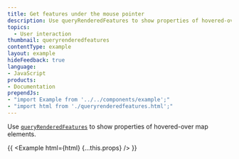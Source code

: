```yaml
---
title: Get features under the mouse pointer
description: Use queryRenderedFeatures to show properties of hovered-over map elements.
topics:
  - User interaction
thumbnail: queryrenderedfeatures
contentType: example
layout: example
hideFeedback: true
language:
- JavaScript
products:
- Documentation
prependJs:
- "import Example from '../../components/example';"
- "import html from './queryrenderedfeatures.html';"
---
```


Use [`queryRenderedFeatures`](https://docs.goong.io/javascript/map/#map#queryrenderedfeatures) to show properties of hovered-over map elements.

{{ <Example html={html} {...this.props} /> }}
